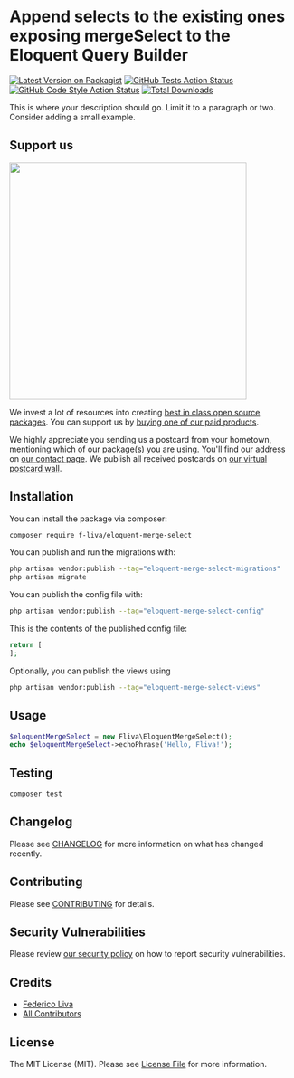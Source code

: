 # Append selects to the existing ones exposing mergeSelect to the Eloquent Query Builder

[![Latest Version on Packagist](https://img.shields.io/packagist/v/f-liva/eloquent-merge-select.svg?style=flat-square)](https://packagist.org/packages/f-liva/eloquent-merge-select)
[![GitHub Tests Action Status](https://img.shields.io/github/actions/workflow/status/f-liva/eloquent-merge-select/run-tests.yml?branch=main&label=tests&style=flat-square)](https://github.com/f-liva/eloquent-merge-select/actions?query=workflow%3Arun-tests+branch%3Amain)
[![GitHub Code Style Action Status](https://img.shields.io/github/actions/workflow/status/f-liva/eloquent-merge-select/fix-php-code-style-issues.yml?branch=main&label=code%20style&style=flat-square)](https://github.com/f-liva/eloquent-merge-select/actions?query=workflow%3A"Fix+PHP+code+style+issues"+branch%3Amain)
[![Total Downloads](https://img.shields.io/packagist/dt/f-liva/eloquent-merge-select.svg?style=flat-square)](https://packagist.org/packages/f-liva/eloquent-merge-select)

This is where your description should go. Limit it to a paragraph or two. Consider adding a small example.

## Support us

[<img src="https://github-ads.s3.eu-central-1.amazonaws.com/eloquent-merge-select.jpg?t=1" width="419px" />](https://spatie.be/github-ad-click/eloquent-merge-select)

We invest a lot of resources into creating [best in class open source packages](https://spatie.be/open-source). You can support us by [buying one of our paid products](https://spatie.be/open-source/support-us).

We highly appreciate you sending us a postcard from your hometown, mentioning which of our package(s) you are using. You'll find our address on [our contact page](https://spatie.be/about-us). We publish all received postcards on [our virtual postcard wall](https://spatie.be/open-source/postcards).

## Installation

You can install the package via composer:

```bash
composer require f-liva/eloquent-merge-select
```

You can publish and run the migrations with:

```bash
php artisan vendor:publish --tag="eloquent-merge-select-migrations"
php artisan migrate
```

You can publish the config file with:

```bash
php artisan vendor:publish --tag="eloquent-merge-select-config"
```

This is the contents of the published config file:

```php
return [
];
```

Optionally, you can publish the views using

```bash
php artisan vendor:publish --tag="eloquent-merge-select-views"
```

## Usage

```php
$eloquentMergeSelect = new Fliva\EloquentMergeSelect();
echo $eloquentMergeSelect->echoPhrase('Hello, Fliva!');
```

## Testing

```bash
composer test
```

## Changelog

Please see [CHANGELOG](CHANGELOG.md) for more information on what has changed recently.

## Contributing

Please see [CONTRIBUTING](CONTRIBUTING.md) for details.

## Security Vulnerabilities

Please review [our security policy](../../security/policy) on how to report security vulnerabilities.

## Credits

- [Federico Liva](https://github.com/f-liva)
- [All Contributors](../../contributors)

## License

The MIT License (MIT). Please see [License File](LICENSE.md) for more information.

